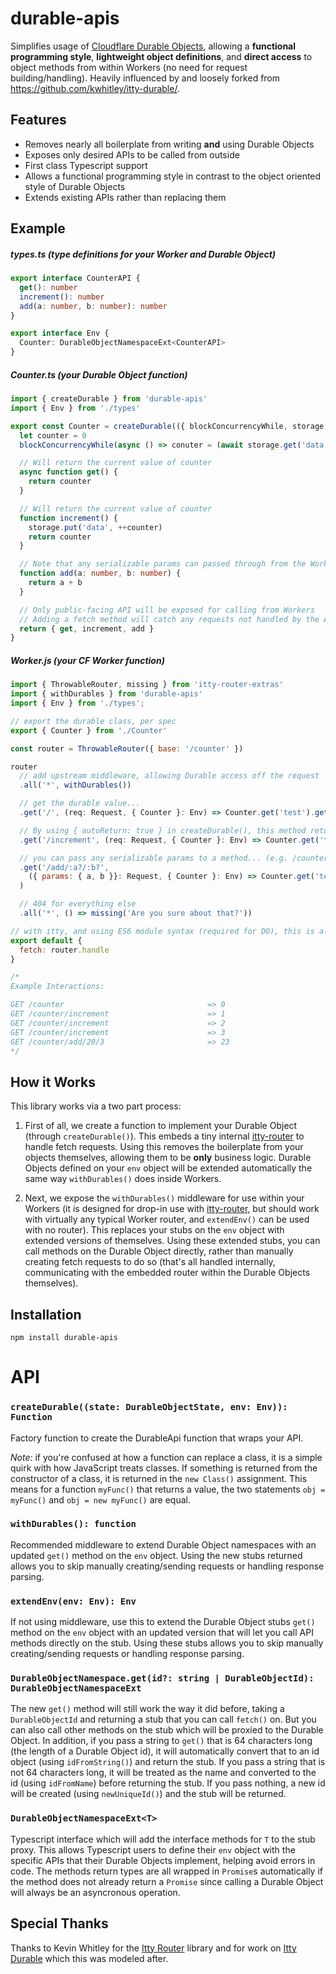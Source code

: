 # durable-apis

Simplifies usage of [Cloudflare Durable Objects](https://blog.cloudflare.com/introducing-workers-durable-objects/), allowing a **functional programming style**, **lightweight object definitions**, and **direct access** to object methods from within Workers (no need for request building/handling). Heavily influenced by and loosely forked from https://github.com/kwhitley/itty-durable/.

## Features
- Removes nearly all boilerplate from writing **and** using Durable Objects
- Exposes only desired APIs to be called from outside
- First class Typescript support
- Allows a functional programming style in contrast to the object oriented style of Durable Objects
- Extends existing APIs rather than replacing them

## Example
##### types.ts (type definitions for your Worker and Durable Object)
```ts
export interface CounterAPI {
  get(): number
  increment(): number
  add(a: number, b: number): number
}

export interface Env {
  Counter: DurableObjectNamespaceExt<CounterAPI>
}
```

##### Counter.ts (your Durable Object function)
```ts
import { createDurable } from 'durable-apis'
import { Env } from './types'

export const Counter = createDurable(({ blockConcurrencyWhile, storage }: DurableObjectState, env: Env): CounterAPI => {
  let counter = 0
  blockConcurrencyWhile(async () => conuter = (await storage.get('data')) || 0)

  // Will return the current value of counter
  async function get() {
    return counter
  }

  // Will return the current value of counter
  function increment() {
    storage.put('data', ++counter)
    return counter
  }

  // Note that any serializable params can passed through from the Worker without issue.
  function add(a: number, b: number) {
    return a + b
  }

  // Only public-facing API will be exposed for calling from Workers
  // Adding a fetch method will catch any requests not handled by the API, allowing for Websocket request handling, etc.
  return { get, increment, add }
}
```

##### Worker.js (your CF Worker function)
```js
import { ThrowableRouter, missing } from 'itty-router-extras'
import { withDurables } from 'durable-apis'
import { Env } from './types';

// export the durable class, per spec
export { Counter } from './Counter'

const router = ThrowableRouter({ base: '/counter' })

router
  // add upstream middleware, allowing Durable access off the request
  .all('*', withDurables())

  // get the durable value...
  .get('/', (req: Request, { Counter }: Env) => Counter.get('test').get())

  // By using { autoReturn: true } in createDurable(), this method returns the contents
  .get('/increment', (req: Request, { Counter }: Env) => Counter.get('test').increment())

  // you can pass any serializable params to a method... (e.g. /counter/add/3/4 => 7)
  .get('/add/:a?/:b?',
    ({ params: { a, b }}: Request, { Counter }: Env) => Counter.get('test').add(Number(a), Number(b))
  )

  // 404 for everything else
  .all('*', () => missing('Are you sure about that?'))

// with itty, and using ES6 module syntax (required for DO), this is all you need
export default {
  fetch: router.handle
}

/*
Example Interactions:

GET /counter                                => 0
GET /counter/increment                      => 1
GET /counter/increment                      => 2
GET /counter/increment                      => 3
GET /counter/add/20/3                       => 23
*/
```

## How it Works
This library works via a two part process:

1. First of all, we create a function to implement your Durable Object (through `createDurable()`). This embeds a tiny internal [itty-router](https://www.npmjs.com/package/itty-router) to handle fetch requests. Using this removes the boilerplate from your objects themselves, allowing them to be **only** business logic. Durable Objects defined on your `env` object will be extended automatically the same way `withDurables()` does inside Workers.

2. Next, we expose the `withDurables()` middleware for use within your Workers (it is designed for drop-in use with [itty-router](https://www.npmjs.com/package/itty-router), but should work with virtually any typical Worker router, and `extendEnv()` can be used with no router). This replaces your stubs on the `env` object with extended versions of themselves. Using these extended stubs, you can call methods on the Durable Object directly, rather than manually creating fetch requests to do so (that's all handled internally, communicating with the embedded router within the Durable Objects themselves).

## Installation

```
npm install durable-apis
```

# API

### `createDurable((state: DurableObjectState, env: Env)): Function`
Factory function to create the DurableApi function that wraps your API.

*Note:* if you're confused at how a function can replace a class, it is a simple quirk with how JavaScript treats classes. If something is returned from the constructor of a class, it is returned in the `new Class()` assignment. This means for a function `myFunc()` that returns a value, the two statements `obj = myFunc()` and `obj = new myFunc()` are equal.

### `withDurables(): function`
Recommended middleware to extend Durable Object namespaces with an updated `get()` method on the `env` object. Using the new stubs returned allows you to skip manually creating/sending requests or handling response parsing.

### `extendEnv(env: Env): Env`
If not using middleware, use this to extend the Durable Object stubs `get()` method on the `env` object with an updated version that will let you call API methods directly on the stub. Using these stubs allows you to skip manually creating/sending requests or handling response parsing.

### `DurableObjectNamespace.get(id?: string | DurableObjectId): DurableObjectNamespaceExt`
The new `get()` method will still work the way it did before, taking a `DurableObjectId` and returning a stub that you can call `fetch()` on. But you can also call other methods on the stub which will be proxied to the Durable Object. In addition, if you pass a string to `get()` that is 64 characters long (the length of a Durable Object id), it will automatically convert that to an id object (using `idFromString()`) and return the stub. If you pass a string that is not 64 characters long, it will be treated as the name and converted to the id (using `idFromName`) before returning the stub. If you pass nothing, a new id will be created (using `newUniqueId()`) and the stub will be returned.

### `DurableObjectNamespaceExt<T>`
Typescript interface which will add the interface methods for `T` to the stub proxy. This allows Typescript users to define their `env` object with the specific APIs that their Durable Objects implement, helping avoid errors in code. The methods return types are all wrapped in `Promise`s automatically if the method does not already return a `Promise` since calling a Durable Object will always be an asyncronous operation.

## Special Thanks
Thanks to Kevin Whitley for the [Itty Router](https://github.com/kwhitley/itty-router/) library and for work on [Itty Durable](https://github.com/kwhitley/itty-durable/) which this was modeled after.
